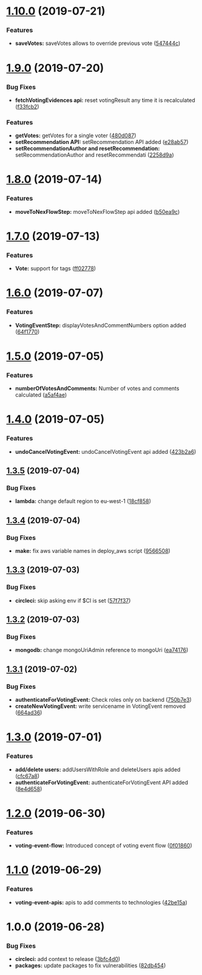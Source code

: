 # [1.10.0](https://github.com/thoughtworks/byor-voting-server/compare/v1.9.0...v1.10.0) (2019-07-21)


### Features

* **saveVotes:** saveVotes allows to override previous vote ([547444c](https://github.com/thoughtworks/byor-voting-server/commit/547444c))

# [1.9.0](https://github.com/thoughtworks/byor-voting-server/compare/v1.8.0...v1.9.0) (2019-07-20)


### Bug Fixes

* **fetchVotingEvidences api:** reset votingResult any time it is recalculated ([f33fcb2](https://github.com/thoughtworks/byor-voting-server/commit/f33fcb2))


### Features

* **getVotes:** getVotes for a single voter ([480d087](https://github.com/thoughtworks/byor-voting-server/commit/480d087))
* **setRecommendation API:** setRecommendation API added ([e28ab57](https://github.com/thoughtworks/byor-voting-server/commit/e28ab57))
* **setRecommendationAuthor and resetRecommendation:** setRecommendationAuthor and resetRecommendati ([2258d9a](https://github.com/thoughtworks/byor-voting-server/commit/2258d9a))

# [1.8.0](https://github.com/thoughtworks/byor-voting-server/compare/v1.7.0...v1.8.0) (2019-07-14)


### Features

* **moveToNexFlowStep:** moveToNexFlowStep api added ([b50ea9c](https://github.com/thoughtworks/byor-voting-server/commit/b50ea9c))

# [1.7.0](https://github.com/thoughtworks/byor-voting-server/compare/v1.6.0...v1.7.0) (2019-07-13)


### Features

* **Vote:** support for tags ([ff02778](https://github.com/thoughtworks/byor-voting-server/commit/ff02778))

# [1.6.0](https://github.com/thoughtworks/byor-voting-server/compare/v1.5.0...v1.6.0) (2019-07-07)


### Features

* **VotingEventStep:** displayVotesAndCommentNumbers option added ([64f1770](https://github.com/thoughtworks/byor-voting-server/commit/64f1770))

# [1.5.0](https://github.com/thoughtworks/byor-voting-server/compare/v1.4.0...v1.5.0) (2019-07-05)


### Features

* **numberOfVotesAndComments:** Number of votes and comments calculated ([a5af4ae](https://github.com/thoughtworks/byor-voting-server/commit/a5af4ae))

# [1.4.0](https://github.com/thoughtworks/byor-voting-server/compare/v1.3.5...v1.4.0) (2019-07-05)


### Features

* **undoCancelVotingEvent:** undoCancelVotingEvent api added ([423b2a6](https://github.com/thoughtworks/byor-voting-server/commit/423b2a6))

## [1.3.5](https://github.com/thoughtworks/byor-voting-server/compare/v1.3.4...v1.3.5) (2019-07-04)


### Bug Fixes

* **lambda:** change default region to eu-west-1 ([18cf858](https://github.com/thoughtworks/byor-voting-server/commit/18cf858))

## [1.3.4](https://github.com/thoughtworks/byor-voting-server/compare/v1.3.3...v1.3.4) (2019-07-04)


### Bug Fixes

* **make:** fix aws variable names in deploy_aws script ([9566508](https://github.com/thoughtworks/byor-voting-server/commit/9566508))

## [1.3.3](https://github.com/thoughtworks/byor-voting-server/compare/v1.3.2...v1.3.3) (2019-07-03)


### Bug Fixes

* **circleci:** skip asking env if $CI is set ([57f7f37](https://github.com/thoughtworks/byor-voting-server/commit/57f7f37))

## [1.3.2](https://github.com/thoughtworks/byor-voting-server/compare/v1.3.1...v1.3.2) (2019-07-03)


### Bug Fixes

* **mongodb:** change mongoUriAdmin reference to mongoUri ([ea74176](https://github.com/thoughtworks/byor-voting-server/commit/ea74176))

## [1.3.1](https://github.com/thoughtworks/byor-voting-server/compare/v1.3.0...v1.3.1) (2019-07-02)


### Bug Fixes

* **authenticateForVotingEvent:** Check roles only on backend ([750b7e3](https://github.com/thoughtworks/byor-voting-server/commit/750b7e3))
* **createNewVotingEvent:** write servicename in VotingEvent removed ([664ad36](https://github.com/thoughtworks/byor-voting-server/commit/664ad36))

# [1.3.0](https://github.com/thoughtworks/byor-voting-server/compare/v1.2.0...v1.3.0) (2019-07-01)


### Features

* **add/delete users:** addUsersWithRole and deleteUsers apis added ([cfc67a8](https://github.com/thoughtworks/byor-voting-server/commit/cfc67a8))
* **authenticateForVotingEvent:** authenticateForVotingEvent API added ([8e4d658](https://github.com/thoughtworks/byor-voting-server/commit/8e4d658))

# [1.2.0](https://github.com/thoughtworks/byor-voting-server/compare/v1.1.0...v1.2.0) (2019-06-30)


### Features

* **voting-event-flow:** Introduced concept of voting event flow ([0f01860](https://github.com/thoughtworks/byor-voting-server/commit/0f01860))

# [1.1.0](https://github.com/thoughtworks/byor-voting-server/compare/v1.0.0...v1.1.0) (2019-06-29)


### Features

* **voting-event-apis:** apis to add comments to technologies ([42be15a](https://github.com/thoughtworks/byor-voting-server/commit/42be15a))

# 1.0.0 (2019-06-28)


### Bug Fixes

* **circleci:** add context to release ([3bfc4d0](https://github.com/thoughtworks/byor-voting-server/commit/3bfc4d0))
* **packages:** update packages to fix vulnerabilities ([82db454](https://github.com/thoughtworks/byor-voting-server/commit/82db454))
